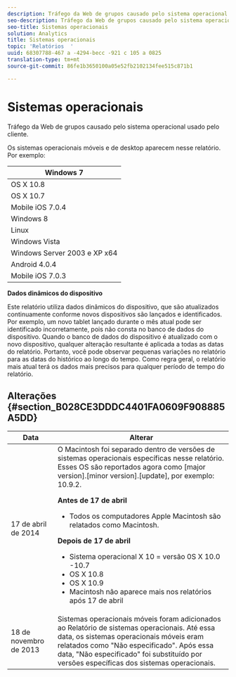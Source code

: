 ```yaml
---
description: Tráfego da Web de grupos causado pelo sistema operacional usado pelo cliente.
seo-description: Tráfego da Web de grupos causado pelo sistema operacional usado pelo cliente.
seo-title: Sistemas operacionais
solution: Analytics
title: Sistemas operacionais
topic: 'Relatórios  '
uuid: 68307788-467 a -4294-becc -921 c 105 a 0825
translation-type: tm+mt
source-git-commit: 86fe1b3650100a05e52fb2102134fee515c871b1

---
```



# Sistemas operacionais

Tráfego da Web de grupos causado pelo sistema operacional usado pelo cliente.

Os sistemas operacionais móveis e de desktop aparecem nesse relatório. Por exemplo:

| Windows 7 |
|---|
| OS X 10.8 |
| OS X 10.7 |
| Mobile iOS 7.0.4 |
| Windows 8 |
| Linux |
| Windows Vista |
| Windows Server 2003 e XP x64 |
| Android 4.0.4 |
| Mobile iOS 7.0.3 |

**Dados dinâmicos do dispositivo**

Este relatório utiliza dados dinâmicos do dispositivo, que são atualizados continuamente conforme novos dispositivos são lançados e identificados. Por exemplo, um novo tablet lançado durante o mês atual pode ser identificado incorretamente, pois não consta no banco de dados do dispositivo. Quando o banco de dados do dispositivo é atualizado com o novo dispositivo, qualquer alteração resultante é aplicada a todas as datas do relatório. Portanto, você pode observar pequenas variações no relatório para as datas do histórico ao longo do tempo. Como regra geral, o relatório mais atual terá os dados mais precisos para qualquer período de tempo do relatório.

## Alterações {#section_B028CE3DDDC4401FA0609F908885A5DD}

<table id="table_82084301B1044103BB3B293595BC86BD"> 
 <thead> 
  <tr> 
   <th colname="col1" class="entry"> Data </th> 
   <th colname="col2" class="entry"> Alterar </th> 
  </tr>
 </thead>
 <tbody> 
  <tr> 
   <td colname="col1"> 17 de abril de 2014 </td> 
   <td colname="col2">O Macintosh foi separado dentro de versões de sistemas operacionais específicas nesse relatório. Esses OS são reportados agora como [major version].[minor version].[update], por exemplo: 10.9.2. <p><b>Antes de 17 de abril</b> </p> 
    <ul id="ul_57A2173601624E959562A1CE6414184D"> 
     <li id="li_46B45295792B48B2A2EAA54533BE7C7B">Todos os computadores Apple Macintosh são relatados como Macintosh. </li> 
    </ul> <p><b>Depois de 17 de abril</b> </p> 
    <ul id="ul_E3C8E90AE6F84D509DE4288ECFF18D8C"> 
     <li id="li_9F5217DA906E49298551D153628D6AB1">Sistema operacional X 10 = versão 0S X 10.0 -10.7 </li> 
     <li id="li_BCDAE2E90CC14B77A5C17EFA60678382">OS X 10.8 </li> 
     <li id="li_8765C05D409B4AABB9860AE419EE4369">OS X 10.9 </li> 
     <li id="li_09050B76DD9C4F639F83A97E85B16211">Macintosh não aparece mais nos relatórios após 17 de abril </li> 
    </ul> </td> 
  </tr> 
  <tr> 
   <td colname="col1"> 18 de novembro de 2013 </td> 
   <td colname="col2"> Sistemas operacionais móveis foram adicionados ao Relatório de sistemas operacionais. Até essa data, os sistemas operacionais móveis eram relatados como "Não especificado". Após essa data, "Não especificado" foi substituído por versões específicas dos sistemas operacionais. </td> 
  </tr> 
 </tbody> 
</table>

